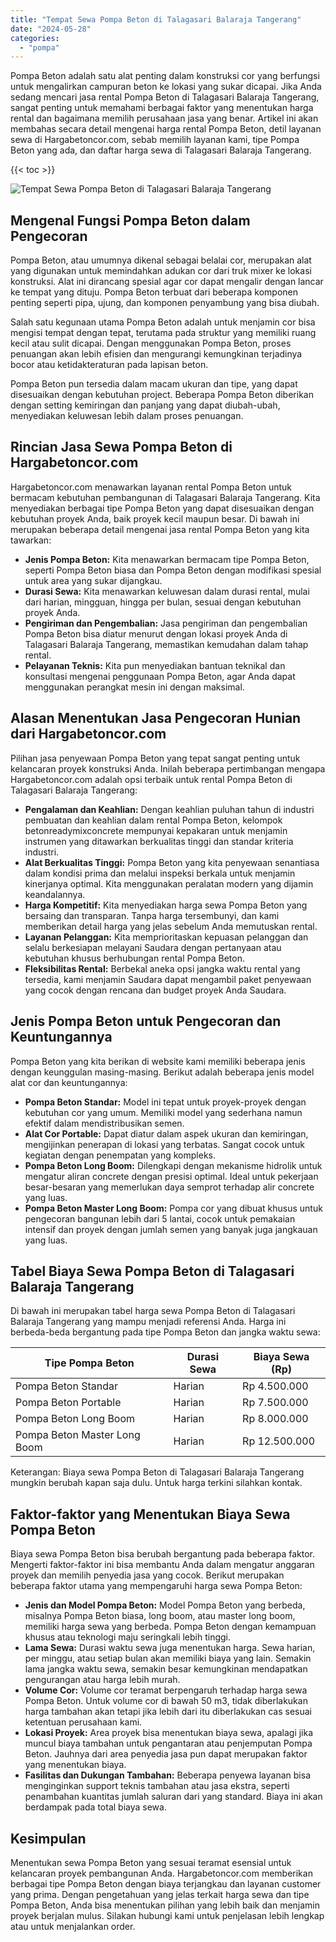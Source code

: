 ```yaml
---
title: "Tempat Sewa Pompa Beton di Talagasari Balaraja Tangerang"
date: "2024-05-28"
categories: 
  - "pompa"
---
```




Pompa Beton adalah satu alat penting dalam konstruksi cor yang berfungsi untuk mengalirkan campuran beton ke lokasi yang sukar dicapai. Jika Anda sedang mencari jasa rental Pompa Beton di Talagasari Balaraja Tangerang, sangat penting untuk memahami berbagai faktor yang menentukan harga rental dan bagaimana memilih perusahaan jasa yang benar. Artikel ini akan membahas secara detail mengenai harga rental Pompa Beton, detil layanan sewa di Hargabetoncor.com, sebab memilih layanan kami, tipe Pompa Beton yang ada, dan daftar harga sewa di Talagasari Balaraja Tangerang.

{{< toc >}}

![Tempat Sewa Pompa Beton di Talagasari Balaraja Tangerang](https://hargareadymixid.github.io/pompa/concrete-pump%20(3).png)

## Mengenal Fungsi Pompa Beton dalam Pengecoran

Pompa Beton, atau umumnya dikenal sebagai belalai cor, merupakan alat yang digunakan untuk memindahkan adukan cor dari truk mixer ke lokasi konstruksi. Alat ini dirancang spesial agar cor dapat mengalir dengan lancar ke tempat yang dituju. Pompa Beton terbuat dari beberapa komponen penting seperti pipa, ujung, dan komponen penyambung yang bisa diubah.

Salah satu kegunaan utama Pompa Beton adalah untuk menjamin cor bisa mengisi tempat dengan tepat, terutama pada struktur yang memiliki ruang kecil atau sulit dicapai. Dengan menggunakan Pompa Beton, proses penuangan akan lebih efisien dan mengurangi kemungkinan terjadinya bocor atau ketidakteraturan pada lapisan beton.

Pompa Beton pun tersedia dalam macam ukuran dan tipe, yang dapat disesuaikan dengan kebutuhan project. Beberapa Pompa Beton diberikan dengan setting kemiringan dan panjang yang dapat diubah-ubah, menyediakan keluwesan lebih dalam proses penuangan.

## Rincian Jasa Sewa Pompa Beton di Hargabetoncor.com

Hargabetoncor.com menawarkan layanan rental Pompa Beton untuk bermacam kebutuhan pembangunan di Talagasari Balaraja Tangerang. Kita menyediakan berbagai tipe Pompa Beton yang dapat disesuaikan dengan kebutuhan proyek Anda, baik proyek kecil maupun besar. Di bawah ini merupakan beberapa detail mengenai jasa rental Pompa Beton yang kita tawarkan:

- **Jenis Pompa Beton:** Kita menawarkan bermacam tipe Pompa Beton, seperti Pompa Beton biasa dan Pompa Beton dengan modifikasi spesial untuk area yang sukar dijangkau.
- **Durasi Sewa:** Kita menawarkan keluwesan dalam durasi rental, mulai dari harian, mingguan, hingga per bulan, sesuai dengan kebutuhan proyek Anda.
- **Pengiriman dan Pengembalian:** Jasa pengiriman dan pengembalian Pompa Beton bisa diatur menurut dengan lokasi proyek Anda di Talagasari Balaraja Tangerang, memastikan kemudahan dalam tahap rental.
- **Pelayanan Teknis:** Kita pun menyediakan bantuan teknikal dan konsultasi mengenai penggunaan Pompa Beton, agar Anda dapat menggunakan perangkat mesin ini dengan maksimal.

## Alasan Menentukan Jasa Pengecoran Hunian dari Hargabetoncor.com

Pilihan jasa penyewaan Pompa Beton yang tepat sangat penting untuk kelancaran proyek konstruksi Anda. Inilah beberapa pertimbangan mengapa Hargabetoncor.com adalah opsi terbaik untuk rental Pompa Beton di Talagasari Balaraja Tangerang:

- **Pengalaman dan Keahlian:** Dengan keahlian puluhan tahun di industri pembuatan dan keahlian dalam rental Pompa Beton, kelompok betonreadymixconcrete mempunyai kepakaran untuk menjamin instrumen yang ditawarkan berkualitas tinggi dan standar kriteria industri.
- **Alat Berkualitas Tinggi:** Pompa Beton yang kita penyewaan senantiasa dalam kondisi prima dan melalui inspeksi berkala untuk menjamin kinerjanya optimal. Kita menggunakan peralatan modern yang dijamin keandalannya.
- **Harga Kompetitif:** Kita menyediakan harga sewa Pompa Beton yang bersaing dan transparan. Tanpa harga tersembunyi, dan kami memberikan detail harga yang jelas sebelum Anda memutuskan rental.
- **Layanan Pelanggan:** Kita memprioritaskan kepuasan pelanggan dan selalu berkesiapan melayani Saudara dengan pertanyaan atau kebutuhan khusus berhubungan rental Pompa Beton.
- **Fleksibilitas Rental:** Berbekal aneka opsi jangka waktu rental yang tersedia, kami menjamin Saudara dapat mengambil paket penyewaan yang cocok dengan rencana dan budget proyek Anda Saudara.

## Jenis Pompa Beton untuk Pengecoran dan Keuntungannya

Pompa Beton yang kita berikan di website kami memiliki beberapa jenis dengan keunggulan masing-masing. Berikut adalah beberapa jenis model alat cor dan keuntungannya:

- **Pompa Beton Standar:** Model ini tepat untuk proyek-proyek dengan kebutuhan cor yang umum. Memiliki model yang sederhana namun efektif dalam mendistribusikan semen.
- **Alat Cor Portable:** Dapat diatur dalam aspek ukuran dan kemiringan, mengijinkan penerapan di lokasi yang terbatas. Sangat cocok untuk kegiatan dengan penempatan yang kompleks.
- **Pompa Beton Long Boom:** Dilengkapi dengan mekanisme hidrolik untuk mengatur aliran concrete dengan presisi optimal. Ideal untuk pekerjaan besar-besaran yang memerlukan daya semprot terhadap alir concrete yang luas.
- **Pompa Beton Master Long Boom:** Pompa cor yang dibuat khusus untuk pengecoran bangunan lebih dari 5 lantai, cocok untuk pemakaian intensif dan proyek dengan jumlah semen yang banyak juga jangkauan yang luas.

## Tabel Biaya Sewa Pompa Beton di Talagasari Balaraja Tangerang

Di bawah ini merupakan tabel harga sewa Pompa Beton di Talagasari Balaraja Tangerang yang mampu menjadi referensi Anda. Harga ini berbeda-beda bergantung pada tipe Pompa Beton dan jangka waktu sewa:

| Tipe Pompa Beton | Durasi Sewa | Biaya Sewa (Rp) |
| --- | --- | --- |
| Pompa Beton Standar | Harian | Rp 4.500.000 |
| Pompa Beton Portable | Harian | Rp 7.500.000 |
| Pompa Beton Long Boom | Harian | Rp 8.000.000 |
| Pompa Beton Master Long Boom | Harian | Rp 12.500.000 |

Keterangan: Biaya sewa Pompa Beton di Talagasari Balaraja Tangerang mungkin berubah kapan saja dulu. Untuk harga terkini silahkan kontak.

## Faktor-faktor yang Menentukan Biaya Sewa Pompa Beton

Biaya sewa Pompa Beton bisa berubah bergantung pada beberapa faktor. Mengerti faktor-faktor ini bisa membantu Anda dalam mengatur anggaran proyek dan memilih penyedia jasa yang cocok. Berikut merupakan beberapa faktor utama yang mempengaruhi harga sewa Pompa Beton:

- **Jenis dan Model Pompa Beton:** Model Pompa Beton yang berbeda, misalnya Pompa Beton biasa, long boom, atau master long boom, memiliki harga sewa yang berbeda. Pompa Beton dengan kemampuan khusus atau teknologi maju seringkali lebih tinggi.
- **Lama Sewa:** Durasi waktu sewa juga menentukan harga. Sewa harian, per minggu, atau setiap bulan akan memiliki biaya yang lain. Semakin lama jangka waktu sewa, semakin besar kemungkinan mendapatkan pengurangan atau harga lebih murah.
- **Volume Cor:** Volume cor teramat berpengaruh terhadap harga sewa Pompa Beton. Untuk volume cor di bawah 50 m3, tidak diberlakukan harga tambahan akan tetapi jika lebih dari itu diberlakukan cas sesuai ketentuan perusahaan kami.
- **Lokasi Proyek:** Area proyek bisa menentukan biaya sewa, apalagi jika muncul biaya tambahan untuk pengantaran atau penjemputan Pompa Beton. Jauhnya dari area penyedia jasa pun dapat merupakan faktor yang menentukan biaya.
- **Fasilitas dan Dukungan Tambahan:** Beberapa penyewa layanan bisa menginginkan support teknis tambahan atau jasa ekstra, seperti penambahan kuantitas jumlah saluran dari yang standard. Biaya ini akan berdampak pada total biaya sewa.

## Kesimpulan

Menentukan sewa Pompa Beton yang sesuai teramat esensial untuk kelancaran proyek pembangunan Anda. Hargabetoncor.com memberikan berbagai tipe Pompa Beton dengan biaya terjangkau dan layanan customer yang prima. Dengan pengetahuan yang jelas terkait harga sewa dan tipe Pompa Beton, Anda bisa menentukan pilihan yang lebih baik dan menjamin proyek berjalan mulus. Silakan hubungi kami untuk penjelasan lebih lengkap atau untuk menjalankan order.
